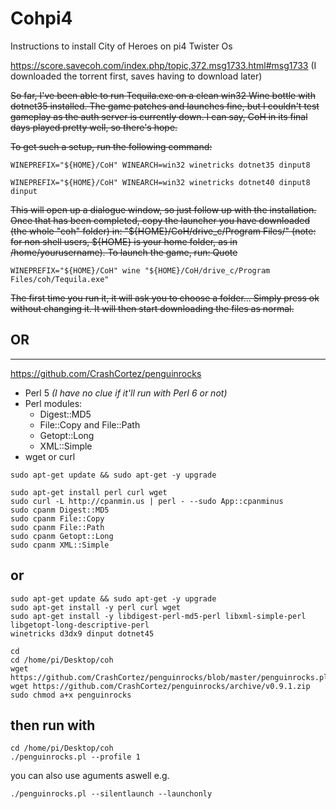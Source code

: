 # Cohpi4
Instructions to install City of Heroes on pi4 Twister Os

https://score.savecoh.com/index.php/topic,372.msg1733.html#msg1733 (I downloaded the torrent first, saves having to download later)

~~So far, I've been able to run Tequila.exe on a clean win32 Wine bottle with dotnet35 installed. The game patches and launches fine, but I couldn't test gameplay as the auth server is currently down. I can say, CoH in its final days played pretty well, so there's hope.~~

~~To get such a setup, run the following command:~~
```
WINEPREFIX="${HOME}/CoH" WINEARCH=win32 winetricks dotnet35 dinput8
```
```
WINEPREFIX="${HOME}/CoH" WINEARCH=win32 winetricks dotnet40 dinput8 dinput
```

~~This will open up a dialogue window, so just follow up with the installation. Once that has been completed, copy the launcher you have downloaded (the whole "coh" folder) in: "${HOME}/CoH/drive_c/Program Files/" (note: for non shell users, ${HOME} is your home folder, as in /home/yourusername). To launch the game, run: Quote~~
```
WINEPREFIX="${HOME}/CoH" wine "${HOME}/CoH/drive_c/Program Files/coh/Tequila.exe"
```

~~The first time you run it, it will ask you to choose a folder... Simply press ok without changing it. It will then start downloading the files as normal.~~


## OR 
___



https://github.com/CrashCortez/penguinrocks

 - Perl 5 *(I have no clue if it'll run with Perl 6 or not)*
 - Perl modules:
   - Digest::MD5
   - File::Copy and File::Path
   - Getopt::Long
   - XML::Simple
 - wget or curl

```
sudo apt-get update && sudo apt-get -y upgrade
```
```
sudo apt-get install perl curl wget
sudo curl -L http://cpanmin.us | perl - --sudo App::cpanminus
sudo cpanm Digest::MD5
sudo cpanm File::Copy
sudo cpanm File::Path
sudo cpanm Getopt::Long
sudo cpanm XML::Simple
```
or
--

```
sudo apt-get update && sudo apt-get -y upgrade
sudo apt-get install -y perl curl wget
sudo apt-get install -y libdigest-perl-md5-perl libxml-simple-perl libgetopt-long-descriptive-perl
winetricks d3dx9 dinput dotnet45
```
```
cd
cd /home/pi/Desktop/coh
wget https://github.com/CrashCortez/penguinrocks/blob/master/penguinrocks.pl
wget https://github.com/CrashCortez/penguinrocks/archive/v0.9.1.zip
sudo chmod a+x penguinrocks
```

then run with 
----
```
cd /home/pi/Desktop/coh
./penguinrocks.pl --profile 1
```
you can also use aguments aswell e.g.
```
./penguinrocks.pl --silentlaunch --launchonly
```



